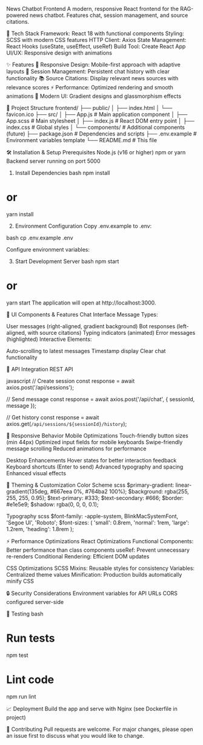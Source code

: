 News Chatbot Frontend
A modern, responsive React frontend for the RAG-powered news chatbot. Features chat, session management, and source citations.

🚀 Tech Stack
Framework: React 18 with functional components
Styling: SCSS with modern CSS features
HTTP Client: Axios
State Management: React Hooks (useState, useEffect, useRef)
Build Tool: Create React App
UI/UX: Responsive design with animations

✨ Features
📱 Responsive Design: Mobile-first approach with adaptive layouts
🔄 Session Management: Persistent chat history with clear functionality
📚 Source Citations: Display relevant news sources with relevance scores
⚡ Performance: Optimized rendering and smooth animations
🎨 Modern UI: Gradient designs and glassmorphism effects

📁 Project Structure
frontend/
├── public/
│   ├── index.html
│   └── favicon.ico
├── src/
│   ├── App.js              # Main application component
│   ├── App.scss            # Main stylesheet
│   ├── index.js            # React DOM entry point
│   ├── index.css           # Global styles
│   └── components/         # Additional components (future)
├── package.json            # Dependencies and scripts
├── .env.example           # Environment variables template
└── README.md              # This file

🛠️ Installation & Setup
Prerequisites
Node.js (v16 or higher)
npm or yarn
Backend server running on port 5000

1. Install Dependencies
bash
npm install
# or
yarn install

2. Environment Configuration
Copy .env.example to .env:

bash
cp .env.example .env

Configure environment variables:


3. Start Development Server
bash
npm start
# or
yarn start
The application will open at http://localhost:3000.

🎨 UI Components & Features
Chat Interface
Message Types:

User messages (right-aligned, gradient background)
Bot responses (left-aligned, with source citations)
Typing indicators (animated)
Error messages (highlighted)
Interactive Elements:

Auto-scrolling to latest messages
Timestamp display
Clear chat functionality

🔌 API Integration
REST API

javascript
// Create session
const response = await axios.post('/api/sessions');

// Send message
const response = await axios.post('/api/chat', {
  sessionId,
  message
});

// Get history
const response = await axios.get(`/api/sessions/${sessionId}/history`);

📱 Responsive Behavior
Mobile Optimizations
Touch-friendly button sizes (min 44px)
Optimized input fields for mobile keyboards
Swipe-friendly message scrolling
Reduced animations for performance

Desktop Enhancements
Hover states for better interaction feedback
Keyboard shortcuts (Enter to send)
Advanced typography and spacing
Enhanced visual effects

🎨 Theming & Customization
Color Scheme
scss
$primary-gradient: linear-gradient(135deg, #667eea 0%, #764ba2 100%);
$background: rgba(255, 255, 255, 0.95);
$text-primary: #333;
$text-secondary: #666;
$border: #e1e5e9;
$shadow: rgba(0, 0, 0, 0.1);

Typography
scss
$font-family: -apple-system, BlinkMacSystemFont, 'Segoe UI', 'Roboto';
$font-sizes: (
  'small': 0.8rem,
  'normal': 1rem,
  'large': 1.2rem,
  'heading': 1.8rem
);

⚡ Performance Optimizations
React Optimizations
Functional Components: Better performance than class components
useRef: Prevent unnecessary re-renders
Conditional Rendering: Efficient DOM updates

CSS Optimizations
SCSS Mixins: Reusable styles for consistency
Variables: Centralized theme values
Minification: Production builds automatically minify CSS

🔒 Security Considerations
Environment variables for API URLs
CORS configured server-side

🧪 Testing
bash
# Run tests
npm test

# Lint code
npm run lint

📈 Deployment
Build the app and serve with Nginx (see Dockerfile in project)

🤝 Contributing
Pull requests are welcome. For major changes, please open an issue first to discuss what you would like to change.

